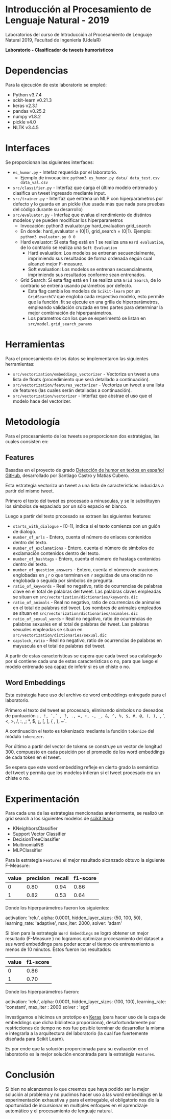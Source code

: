 # Introducción al Procesamiento de Lenguaje Natural - 2019
Laboratorios del curso de Introducción al Procesamiento de Lenguaje Natural 2019, Facultad de Ingeniería (UdelaR)

**Laboratorio - Clasificador de tweets humorísticos**

# Dependencias
Para la ejecución de este laboratorio se empleó:
- Python v3.7.4
- sckit-learn v0.21.3
- keras v2.3.1
- pandas v0.25.2
- numpy v1.8.2
- pickle v4.0
- NLTK v3.4.5

# Interfaces
Se proporcionan las siguientes interfaces:
- `es_humor.py` - Intefaz requerida por el laboratorio.
  - Ejemplo de invocación: `python3 es_humor.py data/ data_test.csv data_val.csv`
- `src/classifier.py` - Interfaz que carga el último modelo entrenado y clasifica un tweet ingresado mediante input.
- `src/trainer.py` - Interfaz que entrena un MLP con hiperparámetros por defecto y lo guarda en un pickle (fue usada más que nada para pruebas del código durante su desarrollo) 
- `src/evaluator.py` - Interfaz que evalua el rendimiento de distintos modelos y se pueden modificar los hiperparametros
  - Invocación: python3 evaluator.py hard_evaluation grid_search
  - En donde: hard_evaluator = (0|1), grid_search = (0|1). Ejemplo: `python3 evaluator.py 0 0`
  - Hard evaluator: Si esta flag está en 1 se realiza una `Hard evaluation`, de lo contrario se realiza una `Soft Evaluation`
    - Hard evaluation: Los modelos se entrenan secuencialmente, imprimiendo sus resultados de forma ordenada según cual alcanzó mejor F-measure.
    - Soft evaluation: Los modelos se entrenan secuencialmente, imprimiendo sus resultados conforme sean entrenados.
  - Grid Search: Si esta flag está en 1 se realiza una `Grid Search`, de lo contrario se entrena usando parámetros por defecto.
    - Esta flag cambia los modelos de `Scikit-learn` por un `GridSearchCV` que engloba cada respectivo modelo, esto permite que la función .fit se ejecute en una grilla de hiperparámetros, empleando validación cruzada en tres partes para determinar la mejor combinación de hiperparámetros.
    - Los parametros con los que se experimentó se listan en `src/model.grid_search_params`

# Herramientas
Para el procesamiento de los datos se implementaron las siguientes herramientas:
- `src/vectorization/embeddings_vectorizer` - Vectoriza un tweet a una lista de floats (procedimiento que será detallado a continuación).
- `src/vectorization/features_vectorizer` - Vectoriza un tweet a una lista de features (las cuales serán detalladas a continuación).
- `src/vectorization/vectorizer` - Interfaz que abstrae el uso que el modelo hace del vectorizer.

# Metodología
Para el procesamiento de los tweets se proporcionan dos estratégias, las cuales consisten en:

## Features
Basadas en el proyecto de grado [Detección de humor en textos en español](https://www.fing.edu.uy/inco/grupos/pln/prygrado/Informepghumor.pdf) [GitHub](https://github.com/pln-fing-udelar/pghumor), desarrollado por Santiago Castro y Matías Cubero.

Esta estrategia vectoriza un tweet a una lista de caracteristicas inducidas a partir del mismo tweet.

Primero el texto del tweet es procesado a minusculas, y se le substituyen los simbolos de espaciado por un sólo espacio en blanco.

Luego a partir del texto procesado se extraen las siguientes features:
- `starts_with_dialogue` - [0-1], indica si el texto comienza con un guión de dialogo.
- `number_of_urls` - Entero, cuenta el número de enlaces contenidos dentro del texto.
- `number_of_exclamations` - Entero, cuenta el número de simbolos de exclamación contenidos dentro del texto.
- `number_of_hashtags` - Entero, cuenta el número de hastags contenidos dentro del texto.
- `number_of_question_answers` - Entero, cuenta el número de oraciones englobadas en `¿?` o que terminan en `?` seguidas de una oración no englobada o seguida por simbolos de pregunta.
- `ratio_of_keywords` - Real no negativo, ratio de ocurrencias de palabras clave en el total de palabras del tweet. Las palabras claves empleadas se situan en `src/vectorization/dictionaries/keywords.dic`
- `ratio_of_animals` - Real no negativo, ratio de ocurrencias de animales en el total de palabras del tweet. Los nombres de animales empleados se situan en `src/vectorization/dictionaries/animales.dic`
- `ratio_of_sexual_words` - Real no negativo, ratio de ocurrencias de palabras sexuales en el total de palabras del tweet. Las palabras sexuales empleadas se situan en `src/vectorization/dictionaries/sexual.dic`
- `capslock_ratio` - Real no negativo, ratio de ocurrencias de palabras en mayuscula en el total de palabras del tweet.

A partir de estas características se espera que cada tweet sea catalogado por si contiene cada una de estas características o no, para que luego el modelo entrenado sea capaz de inferir si es un chiste o no.
## Word Embeddings
Esta estrategia hace uso del archivo de word embeddings entregado para el laboratorio.

Primero el texto del tweet es procesado, eliminando simbolos no deseados de puntuación `¡, !, ´,´ , ?, ., =, +, -, _, &, ^, %, $, #, @, (, ), `, ', <, >, /, :, ,; *, $, ¿, [, ], { , }, ~`.

A continuación el texto es tokenizado mediante la función `tokenize` del módulo `tokenizer`.

Por último a partir del vector de tokens se construye un vector de longitud 300, compuesto en cada posición por el promedio de los word embeddings de cada token en el tweet.

Se espera que este word embedding refleje en cierto grado la semántica del tweet y permita que los modelos infieran si el tweet procesado era un chiste o no.

# Experimentación
Para cada una de las estrategias mencionadas anteriormente, se realizó un grid search a los siguientes modelos de [scikit learn](https://scikit-learn.org/):
- KNeighborsClassifier
- Support Vector Classifier
- DecisionTreeClassifier 
- MultinomialNB
- MLPClassifier

Para la estrategia `Features` el mejor resultado alcanzado obtuvo la siguiente F-Measure:

| value | precision | recall | f1-score | 
|-------|-----------|--------|----------|
|  0    | 0.80      | 0.94   | 0.86     |
|  1    | 0.82      | 0.53   | 0.64     |

Donde los hiperparámetros fueron los siguientes:

  activation: 'relu',
  alpha: 0.0001,
  hidden_layer_sizes: (50, 100, 50),
  learning_rate: 'adaptive',
  max_iter: 2000,
  solver: 'adam'

Si bien para la estrategia `Word Embeddings` se logró obtener un mejor resultado (F-Measure ) no logramos optimizar procesamiento del dataset a sus word embeddings para poder acotar el tiempo de entrenamiento a menos de 10 minutos. Estos fueron los resultados:

| value | f1-score | 
|-------|----------|
|  0    | 0.86     |
|  1    | 0.70     |

Donde los hiperparámetros fueron:

  activation: 'relu',
  alpha: 0.0001,
  hidden_layer_sizes: (100, 100),
  learning_rate: 'constant',
  max_iter : 2000
  solver : 'sgd'

Investigamos e hicimos un prototipo en [Keras](https://keras.io/) (para hacer uso de la capa de embeddings que dicha biblioteca proporciona), desafortundamente por restricciones de tiempo no nos fue posible terminar de desarrollar la misma e integrarla a la arquitectura del laboratorio (la cual fue fuertemente diseñada para Scikit Learn).

Es por ende que la solución proporcionada para su evaluación en el laboratorio es la mejor solución encontrada para la estratégia `Features`.

# Conclusión
Si bien no alcanzamos lo que creemos que haya podido ser la mejor solución al problema y no pudimos hacer uso a las word embeddings en la experimentación exhaustiva y para el entregable, el obligatorio nos dio la oportunidad de incursionar en multiples enfoques en el aprendizaje automático y el procesamiento de lenguaje natural.